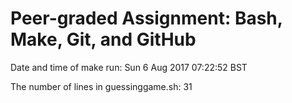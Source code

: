 # Peer-graded Assignment: Bash, Make, Git, and GitHub 

Date and time of make run: Sun  6 Aug 2017 07:22:52 BST

The number of lines in guessinggame.sh: 31
